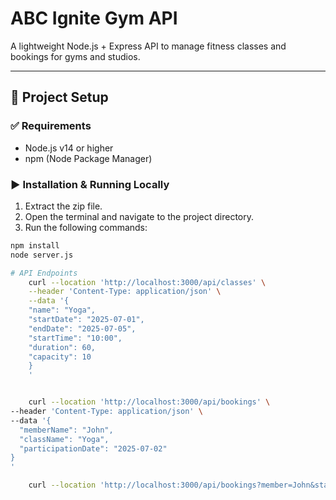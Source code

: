 # ABC Ignite Gym API

A lightweight Node.js + Express API to manage fitness classes and bookings for gyms and studios.

---

## 📁 Project Setup

### ✅ Requirements
- Node.js v14 or higher
- npm (Node Package Manager)

### ▶️ Installation & Running Locally

1. Extract the zip file.
2. Open the terminal and navigate to the project directory.
3. Run the following commands:

```bash
npm install
node server.js

# API Endpoints
    curl --location 'http://localhost:3000/api/classes' \
    --header 'Content-Type: application/json' \
    --data '{
    "name": "Yoga",
    "startDate": "2025-07-01",
    "endDate": "2025-07-05",
    "startTime": "10:00",
    "duration": 60,
    "capacity": 10
    }
    '


    curl --location 'http://localhost:3000/api/bookings' \
--header 'Content-Type: application/json' \
--data '{
  "memberName": "John",
  "className": "Yoga",
  "participationDate": "2025-07-02"
}
'

    curl --location 'http://localhost:3000/api/bookings?member=John&startDate=2025-07-01&endDate=2025-07-10%0A'